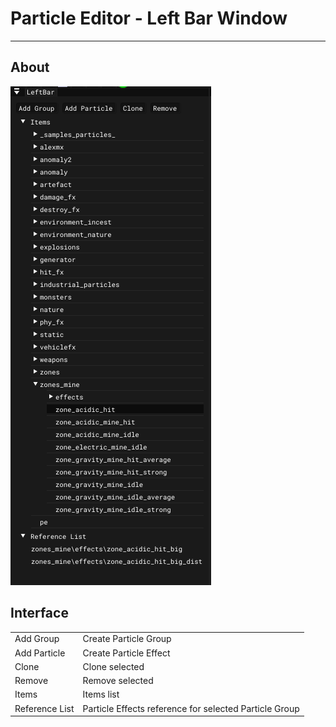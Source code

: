 # Particle Editor - Left Bar Window

___

## About

![alt text](../assets/images/pe-left-bar.png)

## Interface

|  |  |
|---|---|
| Add Group | Create Particle Group |
| Add Particle | Create Particle Effect |
| Clone | Clone selected |
| Remove | Remove selected |
| Items | Items list |
| Reference List | Particle Effects reference for selected Particle Group |
